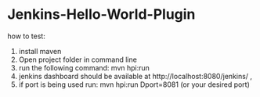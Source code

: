# Jenkins-Hello-World-Plugin
how to test:
1. install maven
2. Open project folder in command line
3. run the following command: mvn hpi:run
4. jenkins dashboard should be available at http://localhost:8080/jenkins/ , 
5. if port is being used run: mvn hpi:run Dport=8081  (or your desired port)
